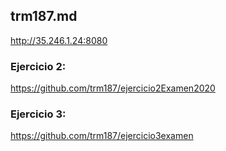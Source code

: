 ## trm187.md

http://35.246.1.24:8080


### Ejercicio 2:
https://github.com/trm187/ejercicio2Examen2020

### Ejercicio 3:
https://github.com/trm187/ejercicio3examen
